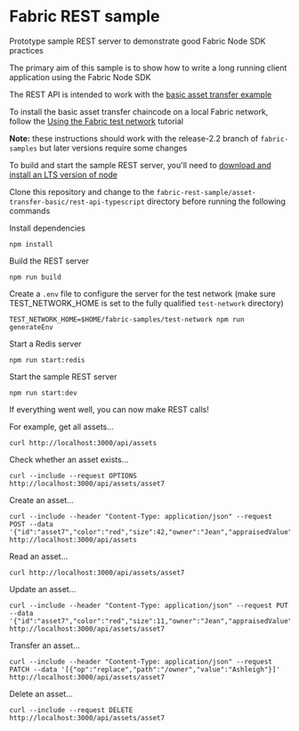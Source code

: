 # Fabric REST sample

Prototype sample REST server to demonstrate good Fabric Node SDK practices

The primary aim of this sample is to show how to write a long running client application using the Fabric Node SDK

The REST API is intended to work with the [basic asset transfer example](https://github.com/hyperledger/fabric-samples/tree/main/asset-transfer-basic)

To install the basic asset transfer chaincode on a local Fabric network, follow the [Using the Fabric test network](https://hyperledger-fabric.readthedocs.io/en/release-2.2/test_network.html) tutorial

**Note:** these instructions should work with the release-2.2 branch of `fabric-samples` but later versions require some changes

To build and start the sample REST server, you'll need to [download and install an LTS version of node](https://nodejs.org/en/download/)

Clone this repository and change to the `fabric-rest-sample/asset-transfer-basic/rest-api-typescript` directory before running the following commands

Install dependencies

```shell
npm install
```

Build the REST server

```shell
npm run build
```

Create a `.env` file to configure the server for the test network (make sure TEST_NETWORK_HOME is set to the fully qualified `test-network` directory)

```shell
TEST_NETWORK_HOME=$HOME/fabric-samples/test-network npm run generateEnv
```

Start a Redis server

```shell
npm run start:redis
```

Start the sample REST server

```shell
npm run start:dev
```

If everything went well, you can now make REST calls!

For example, get all assets...

```shell
curl http://localhost:3000/api/assets
```

Check whether an asset exists...

```shell
curl --include --request OPTIONS http://localhost:3000/api/assets/asset7
```

Create an asset...

```shell
curl --include --header "Content-Type: application/json" --request POST --data '{"id":"asset7","color":"red","size":42,"owner":"Jean","appraisedValue":101}' http://localhost:3000/api/assets
```

Read an asset...

```shell
curl http://localhost:3000/api/assets/asset7
```

Update an asset...

```shell
curl --include --header "Content-Type: application/json" --request PUT --data '{"id":"asset7","color":"red","size":11,"owner":"Jean","appraisedValue":101}' http://localhost:3000/api/assets/asset7
```

Transfer an asset...

```shell
curl --include --header "Content-Type: application/json" --request PATCH --data '[{"op":"replace","path":"/owner","value":"Ashleigh"}]' http://localhost:3000/api/assets/asset7
```

Delete an asset...

```shell
curl --include --request DELETE http://localhost:3000/api/assets/asset7
```
